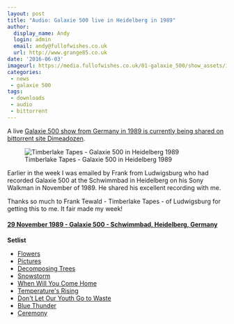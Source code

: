 ```yaml
---
layout: post
title: "Audio: Galaxie 500 live in Heidelberg in 1989"
author:
  display_name: Andy
  login: admin
  email: andy@fullofwishes.co.uk
  url: http://www.grange85.co.uk
date: '2016-06-03'
imageurl: https://media.fullofwishes.co.uk/01-galaxie_500/show_assets/1989-11-29/galaxie-500-heidelberg-1989-11-29.jpg
categories:
 - news
 - galaxie 500
tags:
 - downloads
 - audio
 - bittorrent
---
```

<p class="lead">A live <a href="http://www.dimeadozen.org/torrents-details.php?id=563117">Galaxie 500 show from Germany in 1989 is currently being shared on bittorrent site Dimeadozen</a>.</p>

<div class="col-md-6 float-right"><figure class="caption aligncenter"><img src="https://media.fullofwishes.co.uk/01-galaxie_500/show_assets/1989-11-29/galaxie-500-heidelberg-1989-11-29.jpg" alt="Timberlake Tapes - Galaxie 500 in Heidelberg 1989" /><figcaption class="caption-text">Timberlake Tapes - Galaxie 500 in Heidelberg 1989</figcaption></figure></div>

<p>Earlier in the week I was emailed by Frank from Ludwigsburg who had recorded Galaxie 500 at the Schwimmbad in Heidelberg on his Sony Walkman in November of 1989. He shared his excellent recording with me.</p>

<p>Thanks so much to Frank Tewald - Timberlake Tapes - of Ludwigsburg for getting this to me. It fair made my week!</p>

<h4><a href="/database/galaxie-500/shows/1989/1989-11-29-galaxie-500-schwimmbad-heidelberg-germany/">29 November 1989 - Galaxie 500 - Schwimmbad, Heidelberg, Germany</a></h4>
<p><strong>Setlist</strong></p>
<ul>
<li><a href="/database/tracks/flowers/">Flowers</a></li>
<li><a href="/database/tracks/pictures/">Pictures</a></li>
<li><a href="/database/tracks/decomposing-trees/">Decomposing Trees</a></li>
<li><a href="/database/tracks/snowstorm/">Snowstorm</a></li>
<li><a href="/database/tracks/when-will-you-come-home/">When Will You Come Home</a></li>
<li><a href="/database/tracks/temperature-s-rising/">Temperature's Rising</a></li>
<li><a href="/database/tracks/don-t-let-our-youth-go-to-waste/">Don't Let Our Youth Go to Waste</a></li>
<li><a href="/database/tracks/blue-thunder/">Blue Thunder</a></li>
<li><a href="/database/tracks/ceremony/">Ceremony</a></li>
</ul>

